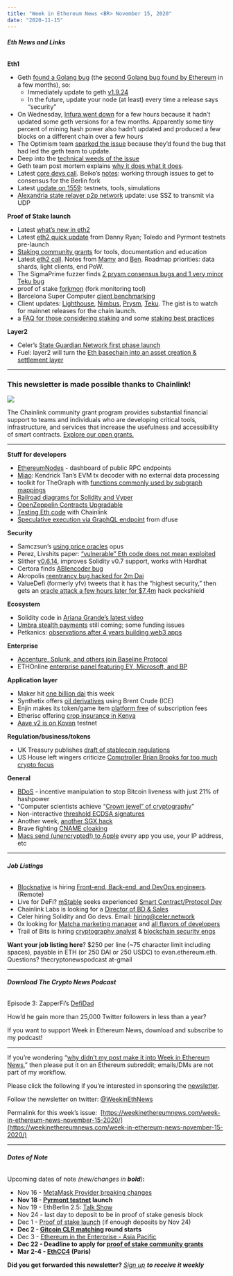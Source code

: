 ```yaml
---
title: "Week in Ethereum News <BR> November 15, 2020"
date: "2020-11-15"
---
```


###### **Eth News and Links**

**Eth1**

- Geth [found a Golang bug](https://blog.ethereum.org/2020/11/12/geth_security_release/) (the [second Golang bug found by Ethereum](https://twitter.com/drakefjustin/status/1326996515416576005) in a few months), so:
    - Immediately update to geth [v1.9.24](https://github.com/ethereum/go-ethereum/releases/tag/v1.9.24)
    - In the future, update your node (at least) every time a release says “security”
- On Wednesday, [Infura went down](https://blog.infura.io/infura-mainnet-outage-post-mortem-2020-11-11/) for a few hours because it hadn’t updated some geth versions for a few months. Apparently some tiny percent of mining hash power also hadn’t updated and produced a few blocks on a different chain over a few hours
- The Optimism team [sparked the issue](https://twitter.com/jinglanW/status/1326651349912719360) because they’d found the bug that had led the geth team to update.
- Deep into the [technical weeds of the issue](https://twitter.com/lightclients/status/1326947036961239042)
- Geth team post mortem explains [why it does what it does](https://gist.github.com/karalabe/e1891c8a99fdc16c4e60d9713c35401f).
- Latest [core devs call](https://www.youtube.com/watch?v=5-614J9qNvY). Beiko’s [notes](https://twitter.com/TimBeiko/status/1327249352205615106): working through issues to get to consensus for the Berlin fork
- Latest [update on 1559](https://hackmd.io/@timbeiko/1559-updates/https%3A%2F%2Fhackmd.io%2F%40timbeiko%2F1559-update-003): testnets, tools, simulations
- [Alexandria state relayer p2p network](https://snakecharmers.ethereum.org/alexandria-dev-update-1/) update: use SSZ to transmit via UDP

**Proof of Stake launch**

- Latest [what’s new in eth2](https://hackmd.io/@benjaminion/eth2_news/https%3A%2F%2Fhackmd.io%2F%40benjaminion%2Fwnie2_201113)
- Latest [eth2 quick update](https://blog.ethereum.org/2020/11/13/eth2-quick-update-no-20/) from Danny Ryan; Toledo and Pyrmont testnets pre-launch
- [Staking community grants](https://ethereum.org/en/eth2/get-involved/staking-community-grants/) for tools, documentation and education
- Latest [eth2 call](https://youtu.be/yFjs_tB6I-Y?t=147). Notes from [Mamy](https://gist.github.com/mratsim/6c3ced507236af7d2995fa74f1a1a380) and [Ben](https://hackmd.io/@benjaminion/B1GPwjcKP). Roadmap priorities: data shards, light clients, end PoW.
- The SigmaPrime fuzzer finds [2 prysm consensus bugs and 1 very minor Teku bug](https://blog.sigmaprime.io/beacon-fuzz-09.html)
- proof of stake [forkmon](https://eth2-fork-mon.stokes.io/) (fork monitoring tool)
- Barcelona Super Computer [client benchmarking](https://github.com/leobago/BSC-ETH2/blob/master/report/Clients_behaviour_report.pdf)
- Client updates: [Lighthouse](https://lighthouse.sigmaprime.io/update-32.html), [Nimbus](https://our.status.im/nimbus-update-november-10/), [Prysm](https://medium.com/prysmatic-labs/upcoming-prysm-v1-release-afea046d7ea1), [Teku](https://github.com/ConsenSys/teku/releases/tag/0.12.14). The gist is to watch for mainnet releases for the chain launch.
- a [FAQ for those considering staking](https://www.reddit.com/r/ethstaker/comments/ju61pf/ethstaker_faq/) and some [staking best practices](https://docs.google.com/document/d/1WZuP-K0S4RKlwH4GQVcGpgzVYPdpZF0WiHsawnmOKxM/edit)

**Layer2**

- Celer’s [State Guardian Network first phase launch](https://blog.celer.network/2020/11/09/celer-state-guardian-network-launches-on-mainnet/)
- Fuel: layer2 will turn the [Eth basechain into an asset creation & settlement layer](https://fuellabs.medium.com/the-future-of-l1-ethereum-5ec5d9a01c10)

* * *

### **This newsletter is made possible thanks to Chainlink!**

![](https://weekinethereumnews.com/wp-content/uploads/2020/05/FE39n5_g.png)

The Chainlink community grant program provides substantial financial support to teams and individuals who are developing critical tools, infrastructure, and services that increase the usefulness and accessibility of smart contracts. [Explore our open grants.](https://chn.lk/grants)

* * *

**Stuff for developers**

- [EthereumNodes](https://ethereumnodes.com/) - dashboard of public RPC endpoints
- [Miao](https://kndrck.co/posts/miao-evm-tx-decoder/): Kendrick Tan’s EVM tx decoder with no external data processing
- toolkit for TheGraph with [functions commonly used by subgraph mappings](https://github.com/Amxx/graphprotocol-utils)
- [Railroad diagrams for Solidity and Vyper](https://www.reddit.com/r/ethdev/comments/jr65tk/railroad_diagrams_of_solidity_and_vyper_antlr4/)
- [OpenZeppelin Contracts Upgradable](https://forum.openzeppelin.com/t/first-release-of-openzeppelin-contracts-upgradeable/4548)
- [Testing Eth code](https://blog.chain.link/testing-chainlink-smart-contracts/) with Chainlink
- [Speculative execution via GraphQL endpoint](https://dfuse.io/en/announcing-speculative-execution-for-ethereum/) from dfuse

**Security**

- Samczsun’s [using price oracles](https://samczsun.com/so-you-want-to-use-a-price-oracle/) opus
- Perez, Livshits paper: [“vulnerable” Eth code does not mean exploited](https://arxiv.org/pdf/1902.06710)
- Slither [v0.6.14](https://github.com/crytic/slither/releases/tag/0.6.14), improves Solidity v0.7 support, works with Hardhat
- Certora finds [ABIencoder bug](https://www.certora.com/blog/confusedABI.html)
- Akropolis [reentrancy bug hacked for 2m Dai](https://medium.com/@peckshield/akropolis-incident-root-cause-analysis-c11ee59e05d4)
- ValueDefi (formerly yfv) tweets that it has the “highest security,” then gets an [oracle attack a few hours later for $7.4m](https://medium.com/@peckshield/value-defi-incident-root-cause-analysis-fbab71faf373) hack peckshield

**Ecosystem**

- Solidity code in [Ariana Grande’s latest video](https://twitter.com/jzlegion/status/1325993150238793728)
- [Umbra stealth payments](https://www.scopelift.co/blog/umbra-update) still coming; some funding issues
- Petkanics: [observations after 4 years building web3 apps](https://petkanics.medium.com/observations-at-the-four-year-mark-of-a-web3-protocol-build-fad1df5e1728)

**Enterprise**

- [Accenture, Splunk, and others join Baseline Protocol](https://www.einpresswire.com/article/530331948/accenture-splunk-and-others-back-baseline-protocol-for-public-blockchains)
- ETHOnline [enterprise panel featuring EY, Microsoft, and BP](https://www.youtube.com/watch?v=6yj4Rt927n0)

**Application layer**

- Maker hit [one billion dai](https://twitter.com/MakerDAO/status/1327335078477774848) this week
- Synthetix offers [oil derivatives](https://blog.synthetix.io/soil-ioil/) using Brent Crude (ICE)
- Enjin makes its token/game item [platform free](https://blog.enjin.io/free-platform/) of subscription fees
- Etherisc offering [crop insurance in Kenya](https://blog.etherisc.com/etherisc-teams-up-with-chainlink-to-deliver-crop-insurance-in-kenya-137e433c29dc)
- [Aave v2 is on Kovan](https://medium.com/aave/aave-v2-is-available-on-public-testnet-dc13e3dca2b) testnet

**Regulation/business/tokens**

- UK Treasury publishes [draft of stablecoin regulations](https://www.theblockcrypto.com/linked/84148/uk-treasury-to-publish-draft-stablecoin-regulations)
- US House left wingers criticize [Comptroller Brian Brooks for too much crypto focus](https://www.coindesk.com/us-representatives-blast-occ-crypto)

**General**

- [BDoS](https://twitter.com/aklamun/status/1326199789978066946) - incentive manipulation to stop Bitcoin liveness with just 21% of hashpower
- “Computer scientists achieve “[Crown jewel” of cryptography](https://www.quantamagazine.org/computer-scientists-achieve-crown-jewel-of-cryptography-20201110/)”
- Non-interactive [threshold ECDSA signatures](https://dl.acm.org/doi/10.1145/3372297.3423367)
- Another week, [another SGX hack](https://www.usenix.org/system/files/sec21summer_chen-zitai.pdf)
- Brave fighting [CNAME cloaking](https://brave.com/privacy-updates-6/)
- [Macs send (unencrypted!) to Apple](https://sneak.berlin/20201112/your-computer-isnt-yours/) every app you use, your IP address, etc

* * *

###### **Job Listings**

- [Blocknative](https://www.blocknative.com/) is hiring [Front-end, Back-end, and DevOps engineers](https://jobs.lever.co/blocknative?lever-origin=applied&lever-source=thisweekinETH). (Remote)
- Live for DeFi? [mStable](https://mstable.org/) seeks experienced [Smart Contract/Protocol Dev](https://cryptocurrencyjobs.co/engineering/mstable-protocol-developer-defi/)
- Chainlink Labs is looking for a [Director of BD & Sales](https://jobs.lever.co/chainlink/d35cff18-ffc6-41fe-98b2-b86f960e2f88?lever-origin=applied&lever-source%5B%5D=Week%20in%20Ethereum)
- Celer hiring Solidity and Go devs. Email: hiring@celer.network
- 0x looking for [Matcha marketing manager](https://boards.greenhouse.io/0x/jobs/4923909002) and [all flavors of developers](https://0x.org/about/jobs)
- Trail of Bits is hiring [cryptography analyst](https://jobs.lever.co/trailofbits/56af8506-3205-4c7b-b28d-ba8292bd1a47) & [blockchain security engs](https://jobs.lever.co/trailofbits/4f459855-3299-462f-9e73-299a840d5baf)

**Want your job listing here**? $250 per line (~75 character limit including spaces), payable in ETH (or 250 DAI or 250 USDC) to evan.ethereum.eth. Questions? thecryptonewspodcast at-gmail

* * *

###### **Download The Crypto News Podcast**

Episode 3: ZapperFi’s [DefiDad](https://thecryptonewspodcast.com/defidad)

How’d he gain more than 25,000 Twitter followers in less than a year?

If you want to support Week in Ethereum News, download and subscribe to my podcast!

* * *

If you’re wondering “[why didn’t my post make it into Week in Ethereum News](https://www.evanvanness.com/post/179914035841/why-didnt-my-post-make-the-newsletter),” then please put it on an Ethereum subreddit; emails/DMs are not part of my workflow.

Please click the following if you’re interested in sponsoring the [newsletter](https://www.evanvanness.com/post/625741875743227904/evan-is-live-on-balancer).

Follow the newsletter on twitter: [@WeekinEthNews](https://twitter.com/WeekInEthNews)

Permalink for this week’s issue:  [https://weekinethereumnews.com/week-in-ethereum-news-november-15-2020/](https://weekinethereumnews.com/week-in-ethereum-news-november-15-2020/)

* * *

###### **Dates of Note**

Upcoming dates of note _(_new/changes in **bold**_)_**:**

- Nov 16 - [MetaMask Provider breaking changes](https://medium.com/metamask/breaking-changes-to-the-metamask-provider-its-happening-eebc91fff1a7)
- **Nov 18 - [Pyrmont testnet](https://hackmd.io/@benjaminion/eth2_news/https%3A%2F%2Fhackmd.io%2F%40benjaminion%2Fwnie2_201113) launch**
- Nov 19 - EthBerlin 2.5: [Talk Show](https://twopointfive.online/)
- Nov 24 - last day to deposit to be in proof of stake genesis block
- Dec 1 - [Proof of stake launch](https://blog.ethereum.org/2020/11/04/eth2-quick-update-no-19/) (if enough deposits by Nov 24)
- **Dec 2 - [Gitcoin CLR matching](https://gitcoin.co/grants) round starts**
- Dec 3 - [Ethereum in the Enterprise - Asia Pacific](https://twitter.com/EntEthAlliance/status/1314652848655872000)
- **Dec 22 - Deadline to apply for [proof of stake community grants](https://ethereum.org/en/eth2/get-involved/staking-community-grants/)**
- **Mar 2-4 - [EthCC4](https://ethcc.io/) (Paris)**

**Did you get forwarded this newsletter?** _[Sign up](https://weekinethereum.substack.com/subscribe#about) **to receive it weekly**_
